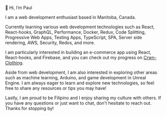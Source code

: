 👋 Hi, I’m Paul

I am a web development enthusiast based in Manitoba, Canada.

Currently learning various web development technologies such as React, React-hooks, GraphQL, Performance, Docker, Redux, Code Splitting, Progressive Web Apps, Testing Apps, TypeScript, SPA, Server side rendering, AWS, Security, Redos, and more.

I am particularly interested in building an e-commerce app using React, React-hooks, and Firebase, and you can check out my progress on [Crwn-Clothing](https://github.com/alcoranpaul/crwn-clothing).

Aside from web development, I am also interested in exploring other areas such as machine learning, Arduino, and game development in Unreal Engine. I am always eager to learn and explore new technologies, so feel free to share any resources or tips you may have!

Lastly, I am proud to be Filipino and I enjoy sharing my culture with others. If you have any questions or just want to chat, don't hesitate to reach out. Thanks for stopping by!
